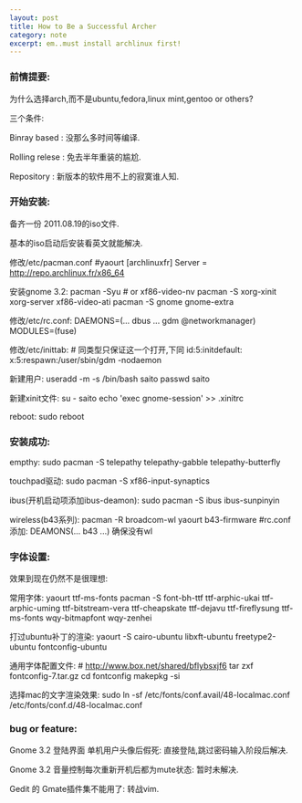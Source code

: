 ```yaml
---
layout: post
title: How to Be a Successful Archer
category: note
excerpt: em..must install archlinux first!
---
```


### 前情提要:

为什么选择arch,而不是ubuntu,fedora,linux mint,gentoo or others?

三个条件:

Binray based : 没那么多时间等编译.

Rolling relese : 免去半年重装的尴尬.

Repository : 新版本的软件用不上的寂寞谁人知.

### 开始安装:

备齐一份 2011.08.19的iso文件.

基本的iso启动后安装看英文就能解决.

修改/etc/pacman.conf
    #yaourt
    [archlinuxfr]
    Server = http://repo.archlinux.fr/x86_64

安装gnome 3.2:
    pacman -Syu
    # or xf86-video-nv
    pacman -S xorg-xinit xorg-server xf86-video-ati
    pacman -S gnome gnome-extra
    
修改/etc/rc.conf:
    DAEMONS=(... dbus ... gdm @networkmanager)
    MODULES=(fuse)

修改/etc/inittab:
    # 同类型只保证这一个打开,下同
    id:5:initdefault:
    x:5:respawn:/user/sbin/gdm -nodaemon

新建用户:
    useradd -m -s /bin/bash saito
    passwd saito

新建xinit文件:
    su - saito
    echo 'exec gnome-session' >> .xinitrc

reboot:
    sudo reboot

### 安装成功:

empthy:
    sudo pacman -S telepathy telepathy-gabble telepathy-butterfly

touchpad驱动:
    sudo pacman -S xf86-input-synaptics

ibus(开机启动项添加ibus-deamon):
    sudo pacman -S ibus ibus-sunpinyin

wireless(b43系列):
    pacman -R broadcom-wl
    yaourt b43-firmware
    #rc.conf添加: DEAMONS(... b43 ...) 确保没有wl

### 字体设置:

效果到现在仍然不是很理想:

常用字体:
    yaourt ttf-ms-fonts
    pacman -S font-bh-ttf ttf-arphic-ukai ttf-arphic-uming ttf-bitstream-vera ttf-cheapskate ttf-dejavu ttf-fireflysung ttf-ms-fonts wqy-bitmapfont wqy-zenhei

打过ubuntu补丁的渲染:
    yaourt -S cairo-ubuntu libxft-ubuntu freetype2-ubuntu fontconfig-ubuntu

通用字体配置文件:
    # http://www.box.net/shared/bflybsxjf6
    tar zxf fontconfig-7.tar.gz
    cd fontconfig
    makepkg -si

选择mac的文字渲染效果:
    sudo ln -sf /etc/fonts/conf.avail/48-localmac.conf /etc/fonts/conf.d/48-localmac.conf

### bug or feature:

Gnome 3.2 登陆界面 单机用户头像后假死:
    直接登陆,跳过密码输入阶段后解决.

Gnome 3.2 音量控制每次重新开机后都为mute状态:
    暂时未解决.

Gedit 的 Gmate插件集不能用了:
    转战vim.
